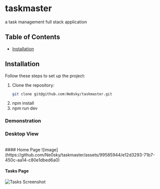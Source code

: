 # taskmaster
a task management full stack application


## Table of Contents

- [Installation](#installation)


## Installation

Follow these steps to set up the project:

1. Clone the repository:
   ```sh
   git clone git@github.com:Ne0sky/taskmaster.git
2. npm install
3. npm run dev

### Demonstration
### Desktop View
<br>
#### Home Page
![image](https://github.com/Ne0sky/taskmaster/assets/99585944/e12d3293-71b7-450c-aa14-c80e1dbed6a0)

#### Tasks Page
![Tasks Screenshot](https://github.com/Ne0sky/taskmaster/blob/master/demo_images/tasks.JPG?raw=true)




   
